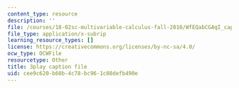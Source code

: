```yaml
---
content_type: resource
description: ''
file: /courses/18-02sc-multivariable-calculus-fall-2010/WfEQabCGAqI_captions.vtt
file_type: application/x-subrip
learning_resource_types: []
license: https://creativecommons.org/licenses/by-nc-sa/4.0/
ocw_type: OCWFile
resourcetype: Other
title: 3play caption file
uid: cee9c620-b60b-4c78-bc96-1c08defb490e
---
```

